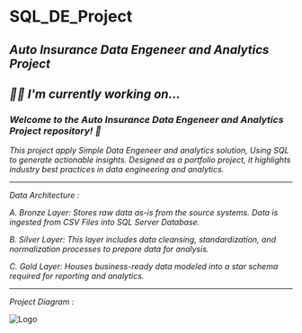 # SQL_DE_Project

## *Auto Insurance Data Engeneer and Analytics Project*

## *👩‍💻 I'm currently working on...*

### *Welcome to the Auto Insurance Data Engeneer and Analytics Project repository! 🚀*

*This project apply Simple Data Engeneer and analytics solution, Using SQL to generate actionable insights. Designed as a portfolio project, it highlights industry best practices in data engineering and analytics.*

----------

*Data Architecture :*

*A. Bronze Layer: Stores raw data as-is from the source systems. Data is ingested from CSV Files into SQL Server Database.*

*B. Silver Layer: This layer includes data cleansing, standardization, and normalization processes to prepare data for analysis.*

*C. Gold Layer: Houses business-ready data modeled into a star schema required for reporting and analytics.*

----------

*Project Diagram :*

![Logo](C:/Users/Omar/Desktop/Omar_Files/SQL_Projects/InsuranceData_SQL_WareHouse_Project/SQL_DE_Project/docs/Project_Diagram.png)




